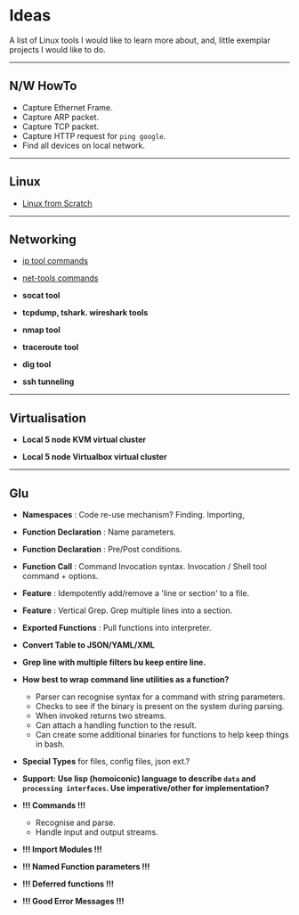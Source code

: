 # Ideas

A list of Linux tools I would like to learn more about, and, little exemplar projects I would like to do.

---

## N/W HowTo

* Capture Ethernet Frame.
* Capture ARP packet.
* Capture TCP packet.
* Capture HTTP request for `ping google`.
* Find all devices on local network.

---

## Linux

* [Linux from Scratch](http://www.linuxfromscratch.org/lfs/)

---

## Networking

* [ip tool commands](https://access.redhat.com/sites/default/files/attachments/rh_ip_command_cheatsheet_1214_jcs_print.pdf)

* [net-tools commands](https://access.redhat.com/sites/default/files/attachments/rh_ip_command_cheatsheet_1214_jcs_print.pdf)

* __socat tool__

* __tcpdump, tshark. wireshark tools__

* __nmap tool__

* __traceroute tool__

* __dig tool__

* __ssh tunneling__

---

## Virtualisation

* __Local 5 node KVM virtual cluster__

* __Local 5 node Virtualbox virtual cluster__


---

## Glu

* __Namespaces__ : Code re-use mechanism? Finding. Importing,
* __Function Declaration__  : Name parameters.
* __Function Declaration__  : Pre/Post conditions.
* __Function Call__ : Command Invocation syntax. Invocation / Shell tool command + options.
* __Feature__ : Idempotently add/remove a 'line or section' to a file.
* __Feature__ : Vertical Grep. Grep multiple lines into a section.
* __Exported Functions__ : Pull functions into interpreter.
* __Convert Table to JSON/YAML/XML__
* __Grep line with multiple filters bu keep entire line.__
* __How best to wrap command line utilities as a function?__
    * Parser can recognise syntax for a command with string parameters.
    * Checks to see if the binary is present on the system during parsing.
    * When invoked returns two streams.
    * Can attach a handling function to the result.
    * Can create some additional binaries for functions to help keep things in bash.
* __Special Types__ for files, config files, json ext.?
* __Support: Use lisp (homoiconic) language to describe `data` and `processing interfaces`. Use imperative/other for implementation?__


* __!!! Commands !!!__
    * Recognise and parse.
    * Handle input and output streams.
* __!!! Import Modules !!!__
* __!!! Named Function parameters !!!__
* __!!! Deferred functions !!!__
* __!!! Good Error Messages !!!__





